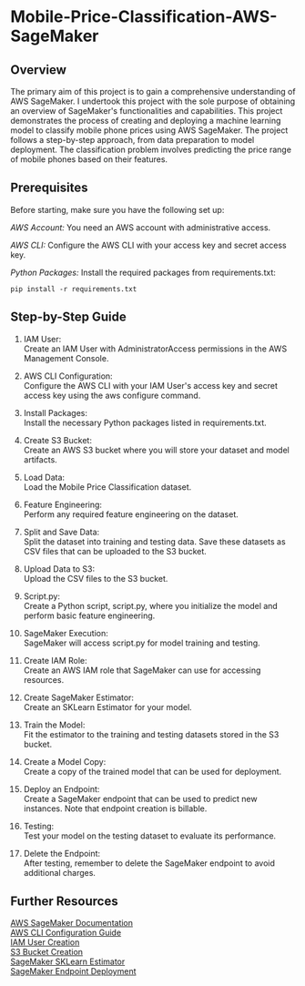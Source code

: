 # Mobile-Price-Classification-AWS-SageMaker

## Overview

The primary aim of this project is to gain a comprehensive understanding of AWS SageMaker. I undertook this project with the sole purpose of obtaining an overview of SageMaker's functionalities and capabilities. This project demonstrates the process of creating and deploying a machine learning model to classify mobile phone prices using AWS SageMaker. The project follows a step-by-step approach, from data preparation to model deployment. The classification problem involves predicting the price range of mobile phones based on their features.


## Prerequisites
Before starting, make sure you have the following set up:

*AWS Account:* You need an AWS account with administrative access.

*AWS CLI:* Configure the AWS CLI with your access key and secret access key.

*Python Packages:* Install the required packages from requirements.txt:

```
pip install -r requirements.txt
```

## Step-by-Step Guide
1. IAM User: <br>
Create an IAM User with AdministratorAccess permissions in the AWS Management Console.

2. AWS CLI Configuration: <br>
Configure the AWS CLI with your IAM User's access key and secret access key using the aws configure command.

3. Install Packages: <br>
Install the necessary Python packages listed in requirements.txt.

4. Create S3 Bucket: <br>
Create an AWS S3 bucket where you will store your dataset and model artifacts.

5. Load Data: <br>
Load the Mobile Price Classification dataset.

6. Feature Engineering: <br>
Perform any required feature engineering on the dataset.

7. Split and Save Data: <br>
Split the dataset into training and testing data. Save these datasets as CSV files that can be uploaded to the S3 bucket.

8. Upload Data to S3: <br>
Upload the CSV files to the S3 bucket.

9. Script.py: <br>
Create a Python script, script.py, where you initialize the model and perform basic feature engineering.

10. SageMaker Execution: <br>
SageMaker will access script.py for model training and testing.

11. Create IAM Role: <br>
Create an AWS IAM role that SageMaker can use for accessing resources.

12. Create SageMaker Estimator: <br>
Create an SKLearn Estimator for your model.

13. Train the Model: <br>
Fit the estimator to the training and testing datasets stored in the S3 bucket.

14. Create a Model Copy: <br>
Create a copy of the trained model that can be used for deployment.

15. Deploy an Endpoint: <br>
Create a SageMaker endpoint that can be used to predict new instances. Note that endpoint creation is billable.

16. Testing: <br>
Test your model on the testing dataset to evaluate its performance.

17. Delete the Endpoint: <br>
After testing, remember to delete the SageMaker endpoint to avoid additional charges.

## Further Resources
[AWS SageMaker Documentation](https://docs.aws.amazon.com/sagemaker/latest/dg/whatis.html) <br>
[AWS CLI Configuration Guide](https://docs.aws.amazon.com/cli/latest/userguide/cli-configure-files.html) <br>
[IAM User Creation](https://docs.aws.amazon.com/IAM/latest/UserGuide/id_users_create.html) <br>
[S3 Bucket Creation](https://docs.aws.amazon.com/AmazonS3/latest/userguide/creating-bucket.html) <br>
[SageMaker SKLearn Estimator](https://sagemaker.readthedocs.io/en/stable/frameworks/sklearn/using_sklearn.html) <br>
[SageMaker Endpoint Deployment](https://sagemaker.readthedocs.io/en/stable/frameworks/sklearn/using_sklearn.html)